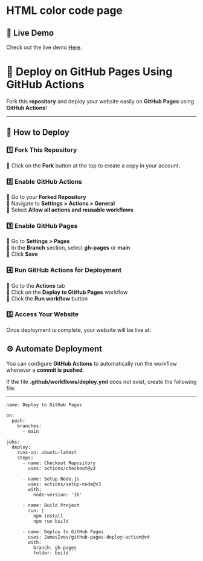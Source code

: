 # HTML color code page 

## 📡 Live Demo
Check out the live demo [Here](https://).

# 🚀 Deploy on GitHub Pages Using GitHub Actions  

Fork this **repository** and deploy your website easily on **GitHub Pages** using **GitHub Actions**!  

---

## 📌 How to Deploy  

### 1️⃣ **Fork This Repository**  
🔹 Click on the **Fork** button at the top to create a copy in your account.  

### 2️⃣ **Enable GitHub Actions**  
🔹 Go to your **Forked Repository**  
🔹 Navigate to **Settings > Actions > General**  
🔹 Select **Allow all actions and reusable workflows**  

### 3️⃣ **Enable GitHub Pages**  
🔹 Go to **Settings > Pages**  
🔹 In the **Branch** section, select **gh-pages** or **main**  
🔹 Click **Save**  

### 4️⃣ **Run GitHub Actions for Deployment**  
🔹 Go to the **Actions** tab  
🔹 Click on the **Deploy to GitHub Pages** workflow  
🔹 Click the **Run workflow** button  

### 5️⃣ **Access Your Website**  
Once deployment is complete, your website will be live at:


## ⚙️ Automate Deployment  

You can configure **GitHub Actions** to automatically run the workflow whenever a **commit is pushed**.  

If the file **.github/workflows/deploy.yml** does not exist, create the following file:  

---

```
name: Deploy to GitHub Pages

on:
  push:
    branches:
      - main  

jobs:
  deploy:
    runs-on: ubuntu-latest
    steps:
      - name: Checkout Repository
        uses: actions/checkout@v3

      - name: Setup Node.js
        uses: actions/setup-node@v3
        with:
          node-version: '16'

      - name: Build Project
        run: |
          npm install
          npm run build

      - name: Deploy to GitHub Pages
        uses: JamesIves/github-pages-deploy-action@v4
        with:
          branch: gh-pages
          folder: build```




